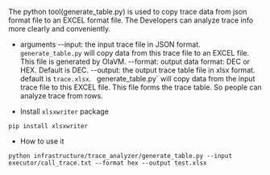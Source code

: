 The python tool(generate_table.py) is used to copy trace data from json format file to an EXCEL format file. The Developers can analyze trace info more clearly and conveniently.

* arguments
--input: the input trace file in JSON format. `generate_table.py` will copy data from this trace file to an EXCEL file. This file is generated by OlaVM.
--format: output data format: DEC or HEX. Default is DEC.
--output: the output trace table file in xlsx format. default is `trace.xlsx`. ` `generate_table.py` will copy data from the input trace file to this EXCEL file. This file forms the trace table. So people can analyze trace from rows.

* Install `xlsxwriter` package

```shell=
pip install xlsxwriter
```

* How to use it

```shell=
python infrastructure/trace_analyzer/generate_table.py --input executor/call_trace.txt --format hex --output test.xlsx
```